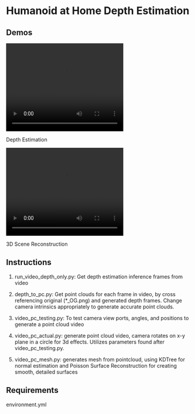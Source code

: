 # Humanoid at Home Depth Estimation

## Demos

<video width="320" height="240" controls>
  <source src="https://github.com/kscalelabs/depths/blob/master/House_video_depth.mp4" type="video/mp4">
  Your browser does not support the video tag.
</video>

Depth Estimation

<video width="320" height="240" controls>
  <source src="https://github.com/kscalelabs/depths/blob/master/3d_scene.mp4" type="video/mp4">
  Your browser does not support the video tag.
</video>

3D Scene Reconstruction

## Instructions

1. run_video_depth_only.py: Get depth estimation inference frames from video

2. depth_to_pc.py: Get point clouds for each frame in video, by cross referencing original (*_OG.png) and generated depth frames. Change camera intrinsics appropriately to generate accurate point clouds.

3. video_pc_testing.py: To test camera view ports, angles, and positions to generate a point cloud video

4. video_pc_actual.py: generate point cloud video, camera rotates on x-y plane in a circle for 3d effects. Utilizes parameters found after video_pc_testing.py.

5. video_pc_mesh.py: generates mesh from pointcloud, using KDTree for normal estimation and Poisson Surface Reconstruction for creating smooth, detailed surfaces

## Requirements

environment.yml
